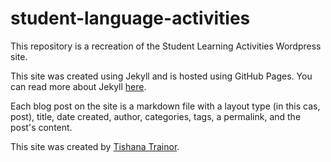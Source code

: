 # student-language-activities
This repository is a recreation of the Student Learning Activities Wordpress site.

This site was created using Jekyll and is hosted using GitHub Pages. You can read more about Jekyll [here](https://jekyllrb.com/).

Each blog post on the site is a markdown file with a layout type (in this cas, post), title, date created, author, categories, tags, a permalink, and the post's content. 

This site was created by [Tishana Trainor](https://github.com/tishana).